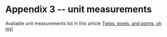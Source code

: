 # Appendix 3 -- unit measurements
Available unit measurements list in this article [Twips, pixels, and points, oh my!](https://stackoverflow.com/questions/604203/twips-pixels-and-points-oh-my)
